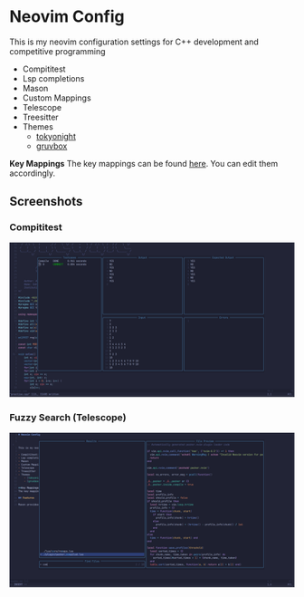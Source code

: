 # Neovim Config

This is my neovim configuration settings for C++ development and competitive programming

- Compititest
- Lsp completions
- Mason
- Custom Mappings
- Telescope
- Treesitter
- Themes
    - [tokyonight](https://github.com/folke/tokyonight.nvim)
    - [gruvbox](https://github.com/morhetz/gruvbox)

**Key Mappings**
The key mappings can be found [here](https://github.com/Archaic-Mage/nvim/blob/main/lua/core/remaps.lua). You can edit them accordingly. 

## Screenshots

### Compititest

![compititest](./screenshots/compititest.png)

### Fuzzy Search (Telescope)

![telescope](./screenshots/fuzzy.png)
